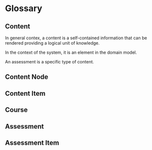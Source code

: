 # Glossary

## Content
In general contex, a content is a self-contained information  that can be rendered providing a logical unit of knowledge. 

In the context of the system, it is an element in the domain model. 

An assessment is a specific type of content. 

## Content Node

## Content Item

## Course

## Assessment

## Assessment Item